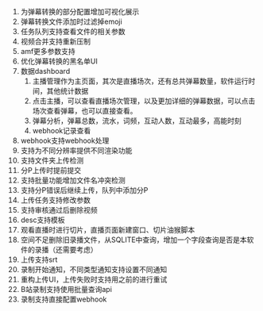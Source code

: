 1. 为弹幕转换的部分配置增加可视化展示
2. 弹幕转换文件添加时过滤掉emoji
3. 任务队列支持查看文件的相关参数
4. 视频合并支持重新压制
5. amf更多参数支持
6. 优化弹幕转换的黑名单UI
7. 数据dashboard
   1. 主播管理作为主页面，其次是直播场次，还有总共弹幕数量，软件运行时间，其他统计数据
   2. 点击主播，可以查看直播场次管理，以及更加详细的弹幕数据，可以点击场次查看弹幕，也可以直接查看。
   3. 弹幕分析，弹幕总数，流水，词频，互动人数，互动最多，高能时刻
   4. webhook记录查看
8. webhook支持webhook处理
9. 支持为不同分辨率提供不同渲染功能
10. 支持文件夹上传检测
11. 分P上传时提前提交
12. 支持批量功能增加文件名冲突检测
13. 支持分P错误后继续上传，队列中添加分P
14. 上传任务支持修改参数
15. 支持审核通过后删除视频
16. desc支持模板
17. 观看直播时进行切片，直播页面新建窗口、切片油猴脚本
18. 空间不足删除旧录播文件，从SQLITE中查询，增加一个字段查询是否是本软件的录播（还需要考虑）
19. 上传支持srt
20. 录制开始通知，不同类型通知支持设置不同通知
21. 重构上传UI，上传失败时支持用之前的进行重试
22. B站录制支持使用批量查询api
23. 录制支持直接配置webhook
